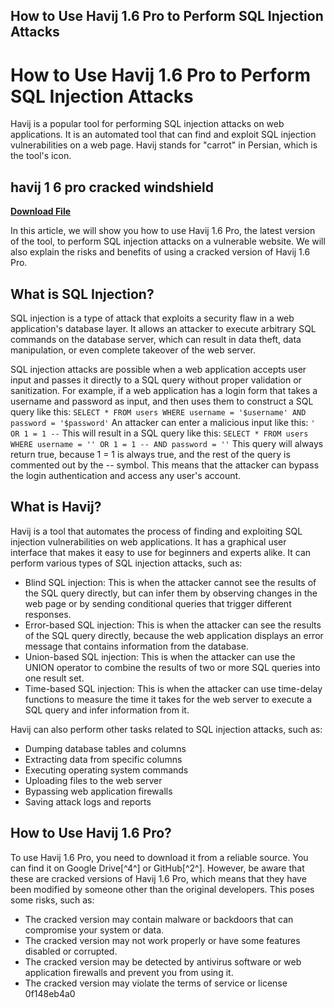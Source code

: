 ## How to Use Havij 1.6 Pro to Perform SQL Injection Attacks

  
# How to Use Havij 1.6 Pro to Perform SQL Injection Attacks
 
Havij is a popular tool for performing SQL injection attacks on web applications. It is an automated tool that can find and exploit SQL injection vulnerabilities on a web page. Havij stands for "carrot" in Persian, which is the tool's icon.
 
## havij 1 6 pro cracked windshield


[**Download File**](https://www.google.com/url?q=https%3A%2F%2Furllie.com%2F2tK2X4&sa=D&sntz=1&usg=AOvVaw2Zr1egK91kw8l_w6KfXhRz)

 
In this article, we will show you how to use Havij 1.6 Pro, the latest version of the tool, to perform SQL injection attacks on a vulnerable website. We will also explain the risks and benefits of using a cracked version of Havij 1.6 Pro.
 
## What is SQL Injection?
 
SQL injection is a type of attack that exploits a security flaw in a web application's database layer. It allows an attacker to execute arbitrary SQL commands on the database server, which can result in data theft, data manipulation, or even complete takeover of the web server.
 
SQL injection attacks are possible when a web application accepts user input and passes it directly to a SQL query without proper validation or sanitization. For example, if a web application has a login form that takes a username and password as input, and then uses them to construct a SQL query like this:
 `SELECT * FROM users WHERE username = '$username' AND password = '$password'` 
An attacker can enter a malicious input like this:
 `' OR 1 = 1 --` 
This will result in a SQL query like this:
 `SELECT * FROM users WHERE username = '' OR 1 = 1 -- AND password = ''` 
This query will always return true, because 1 = 1 is always true, and the rest of the query is commented out by the -- symbol. This means that the attacker can bypass the login authentication and access any user's account.
 
## What is Havij?
 
Havij is a tool that automates the process of finding and exploiting SQL injection vulnerabilities on web applications. It has a graphical user interface that makes it easy to use for beginners and experts alike. It can perform various types of SQL injection attacks, such as:
 
- Blind SQL injection: This is when the attacker cannot see the results of the SQL query directly, but can infer them by observing changes in the web page or by sending conditional queries that trigger different responses.
- Error-based SQL injection: This is when the attacker can see the results of the SQL query directly, because the web application displays an error message that contains information from the database.
- Union-based SQL injection: This is when the attacker can use the UNION operator to combine the results of two or more SQL queries into one result set.
- Time-based SQL injection: This is when the attacker can use time-delay functions to measure the time it takes for the web server to execute a SQL query and infer information from it.

Havij can also perform other tasks related to SQL injection attacks, such as:

- Dumping database tables and columns
- Extracting data from specific columns
- Executing operating system commands
- Uploading files to the web server
- Bypassing web application firewalls
- Saving attack logs and reports

## How to Use Havij 1.6 Pro?
 
To use Havij 1.6 Pro, you need to download it from a reliable source. You can find it on Google Drive[^4^] or GitHub[^2^]. However, be aware that these are cracked versions of Havij 1.6 Pro, which means that they have been modified by someone other than the original developers. This poses some risks, such as:

- The cracked version may contain malware or backdoors that can compromise your system or data.
- The cracked version may not work properly or have some features disabled or corrupted.
- The cracked version may be detected by antivirus software or web application firewalls and prevent you from using it.
- The cracked version may violate the terms of service or license 0f148eb4a0
